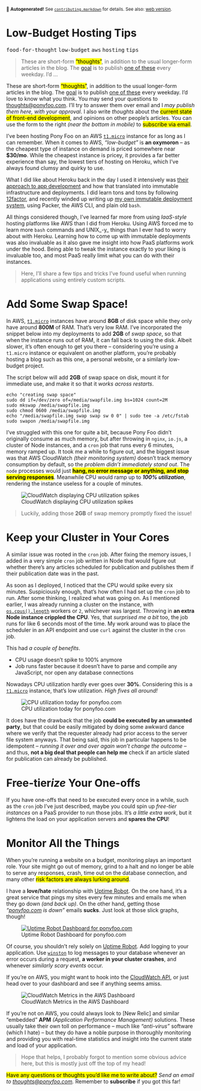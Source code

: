 <sub>&#x1F6A8; <strong>Autogenerated!</strong> See <a href="https://github.com/ponyfoo/articles/tree/noindex/contributing.markdown"><code>contributing.markdown</code></a> for details. See also: <a href="https://ponyfoo.com/articles/low-budget-hosting-tips">web version</a>.</sub>

<a href="https://ponyfoo.com/articles/low-budget-hosting-tips"><div></div></a>

<h1>Low-Budget Hosting Tips</h1>

<p><kbd>food-for-thought</kbd> <kbd>low-budget</kbd> <kbd>aws</kbd> <kbd>hosting</kbd> <kbd>tips</kbd></p>

<blockquote><p>These are short-form <mark class="md-mark">&#x201C;thoughts&#x201D;</mark>, in addition to the usual longer-form articles in the blog. The <a href="https://ponyfoo.com/articles/food-for-thought-begins">goal</a> is to publish <a href="https://ponyfoo.com/articles/tagged/food-for-thought">one of these</a> every weekday. I&#x2019;d &#x2026;</p></blockquote>

<div><p>These are short-form <mark class="md-mark">&#x201C;thoughts&#x201D;</mark>, in addition to the usual longer-form articles in the blog. The <a href="https://ponyfoo.com/articles/food-for-thought-begins">goal</a> is to publish <a href="https://ponyfoo.com/articles/tagged/food-for-thought">one of these</a> every weekday. I&#x2019;d love to know what you think. You may send your questions to <a href="mailto:thoughts@ponyfoo.com">thoughts@ponyfoo.com</a>. I&#x2019;ll try to answer them over email and I <em>may publish them here, with your approval</em>. I also write <em>thoughts</em> about the <mark class="md-mark">current state of front-end development</mark>, and opinions on other people&#x2019;s articles. You can use the form to the right <em>(near the bottom in mobile)</em> to <mark class="md-mark">subscribe via email</mark>.</p></div>

<blockquote></blockquote>

<div><p>I&#x2019;ve been hosting Pony Foo on an AWS <a href="http://docs.aws.amazon.com/AWSEC2/latest/UserGuide/concepts_micro_instances.html" target="_blank"><code class="md-code md-code-inline">t1.micro</code></a> instance for as long as I can remember. When it comes to AWS, <em>&#x201C;low-budget&#x201D;</em> is <strong>an oxymoron</strong> &#x2013; as the cheapest type of instance on demand is priced somewhere near <strong>$30/mo</strong>. While the cheapest instance is pricey, it provides a far better experience than say, the lowest tiers of hosting on Heroku, which I&#x2019;ve always found clumsy and quirky to use.</p> <p>What I did like about Heroku back in the day I used it intensively was <a href="http://12factor.net/" target="_blank">their approach to app development</a> and how that translated into immutable infrastructure and deployments. I did learn tons and tons by following <a href="http://12factor.net/" target="_blank">12factor</a>, and recently winded up writing up <a href="https://ponyfoo.com/articles/leveraging-immutable-deployments">my own immutable deployment system</a>, using Packer, the AWS CLI, and plain old <code class="md-code md-code-inline">bash</code>.</p> <p>All things considered though, I&#x2019;ve learned far more from using <em>IaaS-style</em> hosting platforms like AWS than I did from Heroku. Using AWS forced me to learn more <code class="md-code md-code-inline">bash</code> commands and UNIX_-y_ things than I ever had to worry about with Heroku. Learning how to come up with immutable deployments was also invaluable as it also gave me insight into how PaaS platforms work under the hood. Being able to tweak the instance exactly to your liking is invaluable too, and most PaaS really limit what you can do with their instances.</p> <blockquote> <p>Here, I&#x2019;ll share a few tips and tricks I&#x2019;ve found useful when running applications using entirely custom scripts.</p> </blockquote></div>

<div><h1 id="add-some-swap-space">Add Some Swap Space!</h1> <p>In AWS, <a href="http://docs.aws.amazon.com/AWSEC2/latest/UserGuide/concepts_micro_instances.html" target="_blank" aria-label="T1 Micro Instances on Amazon Web Services"><code class="md-code md-code-inline">t1.micro</code></a> instances have around <strong>8GB</strong> of disk space while they only have around <strong>800M</strong> of RAM. That&#x2019;s very low RAM. I&#x2019;ve incorporated the snippet below into my deployments to add <strong>2GB</strong> of <em>swap space</em>, so that when the instance runs out of RAM, it can fall back to using the disk. Albeit slower, it&#x2019;s often enough to get you there &#x2013; considering you&#x2019;re using a <code class="md-code md-code-inline">t1.micro</code> instance or equivalent on another platform, you&#x2019;re probably hosting a blog such as this one, a personal website, or a similarly low-budget project.</p> <p>The script below will add <strong>2GB</strong> of swap space on disk, mount it for immediate use, and make it so that it <em>works across restarts</em>.</p> <pre class="md-code-block"><code class="md-code md-lang-bash"><span class="md-code-built_in">echo</span> <span class="md-code-string">&quot;creating swap space&quot;</span>
sudo dd <span class="md-code-keyword">if</span>=/dev/zero of=/media/swapfile.img bs=<span class="md-code-number">1024</span> count=<span class="md-code-number">2</span>M
sudo mkswap /media/swapfile.img
sudo chmod <span class="md-code-number">0600</span> /media/swapfile.img
<span class="md-code-built_in">echo</span> <span class="md-code-string">&quot;/media/swapfile.img swap swap sw 0 0&quot;</span> | sudo tee <span class="md-code-operator">-a</span> /etc/fstab
sudo swapon /media/swapfile.img
</code></pre> <p>I&#x2019;ve struggled with this one for quite a bit, because Pony Foo didn&#x2019;t originally consume as much memory, but after throwing in <code class="md-code md-code-inline">nginx</code>, <code class="md-code md-code-inline">io.js</code>, a cluster of Node instances, and a <code class="md-code md-code-inline">cron</code> job that runs every 6 minutes, memory ramped up. It took me a while to figure out, and the biggest issue was that AWS CloudWatch <em>(their monitoring system)</em> doesn&#x2019;t track memory consumption by default, so the <em>problem didn&#x2019;t immediately stand out</em>. The <code class="md-code md-code-inline">node</code> processes would just <mark class="md-mark"><strong>hang, no error message or anything, and stop serving responses</strong></mark>. Meanwhile CPU would ramp up to <em><strong>100% utilization</strong></em>, rendering the instance useless for a couple of minutes.</p> <figure><img alt="CloudWatch displaying CPU utilization spikes" class="" src="https://i.imgur.com/T67aDvn.png"><figcaption>CloudWatch displaying CPU utilization spikes</figcaption></figure> <blockquote> <p>Luckily, adding those <strong>2GB</strong> of swap memory promptly fixed the issue!</p> </blockquote> <h1 id="keep-your-cluster-in-your-cores">Keep your Cluster in Your Cores</h1> <p>A similar issue was rooted in the <code class="md-code md-code-inline">cron</code> job. After fixing the memory issues, I added in a very simple <code class="md-code md-code-inline">cron</code> job written in Node that would figure out whether there&#x2019;s any articles scheduled for publication and publishes them if their publication date was in the past.</p> <p>As soon as I deployed, I noticed that the CPU would spike every six minutes. Suspiciously enough, that&#x2019;s how often I had set up the <code class="md-code md-code-inline">cron</code> job to run. After some thinking, I realized what was going on. As I mentioned earlier, I was already running a cluster on the instance, with <a href="https://nodejs.org/api/os.html#os_os_cpus" target="_blank" aria-label="Refer to os module documentation in the node.js manual"><code class="md-code md-code-inline">os.cpus().length</code></a> workers or <code class="md-code md-code-inline">2</code>, whichever was largest. Throwing in <strong>an extra Node instance crippled the CPU</strong>. Yes, that <em>surprised me a bit</em> too, the job runs for like 6 seconds most of the time. My work around was to place the scheduler in an API endpoint and use <code class="md-code md-code-inline">curl</code> against the cluster in the <code class="md-code md-code-inline">cron</code> job.</p> <p>This had <em>a couple of benefits</em>.</p> <ul> <li>CPU usage doesn&#x2019;t spike to 100% anymore</li> <li>Job runs faster because it doesn&#x2019;t have to parse and compile any JavaScript, nor open any database connections</li> </ul> <p>Nowadays CPU utilization hardly ever goes over <strong>30%</strong>. Considering this is a <a href="http://docs.aws.amazon.com/AWSEC2/latest/UserGuide/concepts_micro_instances.html" target="_blank" aria-label="T1 Micro Instances on Amazon Web Services"><code class="md-code md-code-inline">t1.micro</code></a> instance, that&#x2019;s low utilization. <em>High fives all around!</em></p> <figure><img alt="CPU utilization today for ponyfoo.com" class="" src="https://i.imgur.com/fyqrqbH.png"><figcaption>CPU utilization today for ponyfoo.com</figcaption></figure> <p>It does have the drawback that the job <strong>could be executed by an unwanted party</strong>, but that could be easily mitigated by doing some awkward dance where we verify that the requester already had prior access to the server file system anyways. That being said, this job in particular happens to be idempotent &#x2013; <em>running it over and over again won&#x2019;t change the outcome</em> &#x2013; and thus, <strong>not a big deal that people can help me</strong> check if an article slated for publication can already be published.</p> <h1 id="free-tier-ize-your-one-offs">Free-tier<em>ize</em> Your One-offs</h1> <p>If you have one-offs that need to be executed every once in a while, such as the <code class="md-code md-code-inline">cron</code> job I&#x2019;ve just described, maybe you could spin up <em>free-tier instances</em> on a PaaS provider to run those jobs. It&#x2019;s <em>a little extra work</em>, but it lightens the load on your application servers and <strong>spares the CPU</strong>!</p> <h1 id="monitor-all-the-things">Monitor All the Things</h1> <p>When you&#x2019;re running a website on a budget, monitoring plays an important role. Your site might go out of memory, grind to a halt and no longer be able to serve any responses, crash, time out on the database connection, and many other <mark class="md-mark">risk factors are always lurking around</mark>.</p> <p>I have a <strong>love/hate</strong> relationship with <a href="https://uptimerobot.com/" target="_blank" aria-label="Uptime Robot">Uptime Robot</a>. On the one hand, it&#x2019;s a great service that pings my sites every few minutes and emails me when they go down <em>(and back up)</em>. On the other hand, getting those <em>&#x201C;<a href="http://ponyfoo.com/" target="_blank">ponyfoo.com</a> is down&#x201D;</em> emails <strong>sucks</strong>. Just look at those slick graphs, though!</p> <figure><a href="https://uptimerobot.com/" target="_blank" aria-label="Uptime Robot"><img alt="Uptime Robot Dashboard for ponyfoo.com" class="" src="https://i.imgur.com/bLZg1OU.png"></a><figcaption>Uptime Robot Dashboard for ponyfoo.com</figcaption></figure> <p>Of course, you shouldn&#x2019;t rely solely on <a href="https://uptimerobot.com/" target="_blank" aria-label="Uptime Robot">Uptime Robot</a>. Add logging to your application. Use <a href="https://github.com/winstonjs/winston" target="_blank" aria-label="winstonjs/winston on GitHub"><code class="md-code md-code-inline">winston</code></a> to log messages to your database whenever an error occurs during a request, <strong>a worker in your cluster crashes</strong>, and whenever <em>similarly scary events</em> occur.</p> <p>If you&#x2019;re on AWS, you might want to hook into the <a href="http://docs.aws.amazon.com/AmazonCloudWatch/latest/APIReference/Welcome.html" target="_blank" aria-label="Amazon CloudWatch API Documentation">CloudWatch API</a>, or just head over to your dashboard and see if anything seems amiss.</p> <figure><img alt="CloudWatch Metrics in the AWS Dashboard" title="Screen Shot 2015-08-04 at 13.14.27.png" class="" src="https://i.imgur.com/AxdQ1TO.png"><figcaption>CloudWatch Metrics in the AWS Dashboard</figcaption></figure> <p>If you&#x2019;re not on AWS, you could always look to [New Relic] and similar &#x201C;embedded&#x201D; <strong>APM</strong> <em>(Application Performance Management)</em> solutions. These usually take their own toll on performance &#x2013; much like <em>&#x201C;anti-virus&#x201D;</em> software (which I hate) &#x2013; but they do have a noble purpose in thoroughly monitoring and providing you with real-time statistics and insight into the current state and load of your application.</p> <blockquote> <p>Hope that helps, I probably forgot to mention some obvious advice here, but this is mostly just off the top of my head!</p> </blockquote> <p><mark class="md-mark">Have any questions or thoughts you&#x2019;d like me to write about?</mark> <em>Send an email to <a href="mailto:thoughts@ponyfoo.com" aria-label="Send me your questions and feedback!">thoughts@ponyfoo.com</a>.</em> Remember to <strong>subscribe</strong> if you got this far!</p></div>
